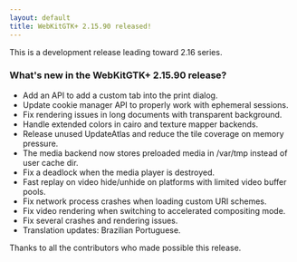 ```yaml
---
layout: default
title: WebKitGTK+ 2.15.90 released!
---
```


This is a development release leading toward 2.16 series.

### What's new in the WebKitGTK+ 2.15.90 release?

 - Add an API to add a custom tab into the print dialog.
 - Update cookie manager API to properly work with ephemeral sessions.
 - Fix rendering issues in long documents with transparent background.
 - Handle extended colors in cairo and texture mapper backends.
 - Release unused UpdateAtlas and reduce the tile coverage on memory pressure.
 - The media backend now stores preloaded media in /var/tmp instead of user cache dir.
 - Fix a deadlock when the media player is destroyed.
 - Fast replay on video hide/unhide on platforms with limited video buffer pools.
 - Fix network process crashes when loading custom URI schemes.
 - Fix video rendering when switching to accelerated compositing mode.
 - Fix several crashes and rendering issues.
 - Translation updates: Brazilian Portuguese.

Thanks to all the contributors who made possible this release.
